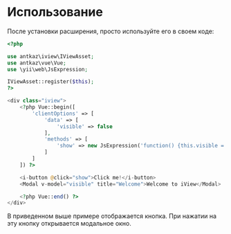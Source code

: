 # Использование

После установки расширения, просто используйте его в своем коде:

```php
<?php

use antkaz\iview\IViewAsset;
use antkaz\vue\Vue;
use \yii\web\JsExpression;

IViewAsset::register($this);
?>

<div class="iview">
    <?php Vue::begin([
        'clientOptions' => [
            'data' => [
                'visible' => false
            ],
            'methods' => [
                'show' => new JsExpression('function() {this.visible = true;}')
            ]
        ]
    ]) ?>

    <i-button @click="show">Click me!</i-button>
    <Modal v-model="visible" title="Welcome">Welcome to iView</Modal>

    <?php Vue::end() ?>
</div>
```

В приведенном выше примере отображается кнопка. При нажатии на эту кнопку открывается модальное окно.